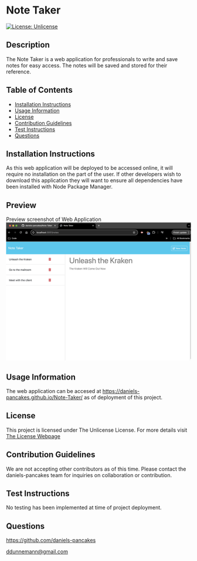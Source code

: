 # Note Taker

[![License: Unlicense](https://img.shields.io/badge/License-Unlicense-blue.svg)](http://unlicense.org/)

## Description
The Note Taker is a web application for professionals to write and save notes for easy access. The notes will be saved and stored for their reference.

## Table of Contents
* [Installation Instructions](#installation-instructions)
* [Usage Information](#usage-information)
* [License](#license)
* [Contribution Guidelines](#contribution-guidelines)
* [Test Instructions](#test-instructions)
* [Questions](#questions)

## Installation Instructions
As this web application will be deployed to be accessed online, it will require no installation on the part of the user. If other developers wish to download this application they will want to ensure all dependencies have been installed with Node Package Manager. 

## Preview
Preview screenshot of Web Application ![Preview](./public/assets/media/preview.png)

## Usage Information
The web application can be accesed at https://daniels-pancakes.github.io/Note-Taker/ as of deployment of this project.

## License
This project is licensed under The Unlicense License. For more details visit [The License Webpage](http://unlicense.org/)
 
## Contribution Guidelines
We are not accepting other contributors as of this time. Please contact the daniels-pancakes team for inquiries on collaboration or contribution.

## Test Instructions
No testing has been implemented at time of project deployment.

## Questions
https://github.com/daniels-pancakes

ddunnemann@gmail.com
